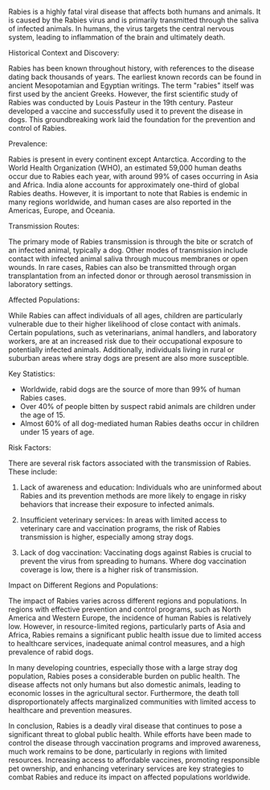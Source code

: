 Rabies is a highly fatal viral disease that affects both humans and animals. It is caused by the Rabies virus and is primarily transmitted through the saliva of infected animals. In humans, the virus targets the central nervous system, leading to inflammation of the brain and ultimately death.

Historical Context and Discovery:

Rabies has been known throughout history, with references to the disease dating back thousands of years. The earliest known records can be found in ancient Mesopotamian and Egyptian writings. The term "rabies" itself was first used by the ancient Greeks. However, the first scientific study of Rabies was conducted by Louis Pasteur in the 19th century. Pasteur developed a vaccine and successfully used it to prevent the disease in dogs. This groundbreaking work laid the foundation for the prevention and control of Rabies.

Prevalence:

Rabies is present in every continent except Antarctica. According to the World Health Organization (WHO), an estimated 59,000 human deaths occur due to Rabies each year, with around 99% of cases occurring in Asia and Africa. India alone accounts for approximately one-third of global Rabies deaths. However, it is important to note that Rabies is endemic in many regions worldwide, and human cases are also reported in the Americas, Europe, and Oceania.

Transmission Routes:

The primary mode of Rabies transmission is through the bite or scratch of an infected animal, typically a dog. Other modes of transmission include contact with infected animal saliva through mucous membranes or open wounds. In rare cases, Rabies can also be transmitted through organ transplantation from an infected donor or through aerosol transmission in laboratory settings.

Affected Populations:

While Rabies can affect individuals of all ages, children are particularly vulnerable due to their higher likelihood of close contact with animals. Certain populations, such as veterinarians, animal handlers, and laboratory workers, are at an increased risk due to their occupational exposure to potentially infected animals. Additionally, individuals living in rural or suburban areas where stray dogs are present are also more susceptible.

Key Statistics:
- Worldwide, rabid dogs are the source of more than 99% of human Rabies cases.
- Over 40% of people bitten by suspect rabid animals are children under the age of 15.
- Almost 60% of all dog-mediated human Rabies deaths occur in children under 15 years of age.

Risk Factors:

There are several risk factors associated with the transmission of Rabies. These include:

1. Lack of awareness and education: Individuals who are uninformed about Rabies and its prevention methods are more likely to engage in risky behaviors that increase their exposure to infected animals.

2. Insufficient veterinary services: In areas with limited access to veterinary care and vaccination programs, the risk of Rabies transmission is higher, especially among stray dogs.

3. Lack of dog vaccination: Vaccinating dogs against Rabies is crucial to prevent the virus from spreading to humans. Where dog vaccination coverage is low, there is a higher risk of transmission.

Impact on Different Regions and Populations:

The impact of Rabies varies across different regions and populations. In regions with effective prevention and control programs, such as North America and Western Europe, the incidence of human Rabies is relatively low. However, in resource-limited regions, particularly parts of Asia and Africa, Rabies remains a significant public health issue due to limited access to healthcare services, inadequate animal control measures, and a high prevalence of rabid dogs.

In many developing countries, especially those with a large stray dog population, Rabies poses a considerable burden on public health. The disease affects not only humans but also domestic animals, leading to economic losses in the agricultural sector. Furthermore, the death toll disproportionately affects marginalized communities with limited access to healthcare and prevention measures.

In conclusion, Rabies is a deadly viral disease that continues to pose a significant threat to global public health. While efforts have been made to control the disease through vaccination programs and improved awareness, much work remains to be done, particularly in regions with limited resources. Increasing access to affordable vaccines, promoting responsible pet ownership, and enhancing veterinary services are key strategies to combat Rabies and reduce its impact on affected populations worldwide.